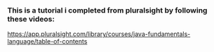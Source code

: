 ### This is a tutorial i completed from pluralsight by following these videos:

https://app.pluralsight.com/library/courses/java-fundamentals-language/table-of-contents